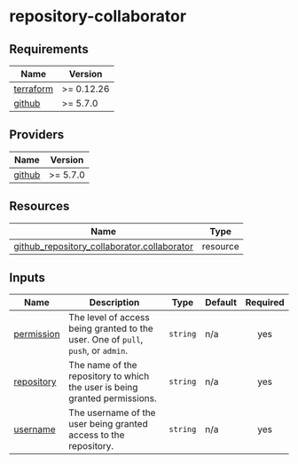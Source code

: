 # repository-collaborator

## Requirements

| Name                                                                      | Version    |
|---------------------------------------------------------------------------|------------|
| <a name="requirement_terraform"></a> [terraform](#requirement\_terraform) | >= 0.12.26 |
| <a name="requirement_github"></a> [github](#requirement\_github)          | >= 5.7.0   |

## Providers

| Name                                                       | Version  |
|------------------------------------------------------------|----------|
| <a name="provider_github"></a> [github](#provider\_github) | >= 5.7.0 |

## Resources

| Name                                                                                                                                                     | Type     |
|----------------------------------------------------------------------------------------------------------------------------------------------------------|----------|
| [github_repository_collaborator.collaborator](https://registry.terraform.io/providers/integrations/github/latest/docs/resources/repository_collaborator) | resource |

## Inputs

| Name                                                             | Description                                                                       | Type     | Default | Required |
|------------------------------------------------------------------|-----------------------------------------------------------------------------------|----------|---------|:--------:|
| <a name="input_permission"></a> [permission](#input\_permission) | The level of access being granted to the user. One of `pull`, `push`, or `admin`. | `string` | n/a     |   yes    |
| <a name="input_repository"></a> [repository](#input\_repository) | The name of the repository to which the user is being granted permissions.        | `string` | n/a     |   yes    |
| <a name="input_username"></a> [username](#input\_username)       | The username of the user being granted access to the repository.                  | `string` | n/a     |   yes    |

